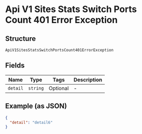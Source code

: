 
# Api V1 Sites Stats Switch Ports Count 401 Error Exception

## Structure

`ApiV1SitesStatsSwitchPortsCount401ErrorException`

## Fields

| Name | Type | Tags | Description |
|  --- | --- | --- | --- |
| `detail` | `string` | Optional | - |

## Example (as JSON)

```json
{
  "detail": "detail6"
}
```

